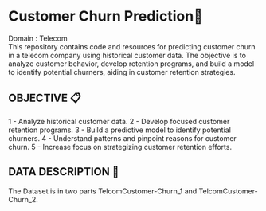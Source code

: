 # Customer Churn Prediction🗼
Domain : Telecom<br>
This repository contains code and resources for predicting customer churn in a telecom company using historical customer data. The objective is to analyze customer behavior, develop retention programs, and build a model to identify potential churners, aiding in customer retention strategies.

## OBJECTIVE :clipboard:
1 - Analyze historical customer data.
2 - Develop focused customer retention programs.
3 - Build a predictive model to identify potential churners.
4 - Understand patterns and pinpoint reasons for customer churn.
5 - Increase focus on strategizing customer retention efforts.

## DATA DESCRIPTION :page_with_curl:
The Dataset is in two parts TelcomCustomer-Churn_1 and TelcomCustomer-Churn_2.

